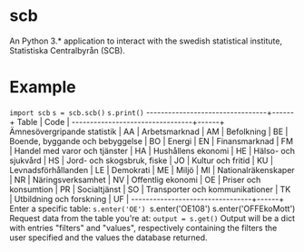 # scb
An Python 3.* application to interact with the swedish statistical institute, Statistiska Centralbyrån (SCB).

# Example
`import scb`
`s = scb.scb()`
`s.print()`
---------------------------------+------+
              Table              | Code |
---------------------------------+------+
   Ämnesövergripande statistik   |  AA  |
          Arbetsmarknad          |  AM  |
            Befolkning           |  BE  |
 Boende, byggande och bebyggelse |  BO  |
              Energi             |  EN  |
          Finansmarknad          |  FM  |
  Handel med varor och tjänster  |  HA  |
        Hushållens ekonomi       |  HE  |
       Hälso- och sjukvård       |  HS  |
    Jord- och skogsbruk, fiske   |  JO  |
        Kultur och fritid        |  KU  |
       Levnadsförhållanden       |  LE  |
            Demokrati            |  ME  |
              Miljö              |  MI  |
       Nationalräkenskaper       |  NR  |
        Näringsverksamhet        |  NV  |
        Offentlig ekonomi        |  OE  |
      Priser och konsumtion      |  PR  |
           Socialtjänst          |  SO  |
 Transporter och kommunikationer |  TK  |
     Utbildning och forskning    |  UF  |
---------------------------------+------+
Enter a specific table:
`s.enter('OE')
`s.enter('OE108')
s.enter('OFFEkoMott')
Request data from the table you're at:
`output = s.get()`
Output will be a dict with entries "filters" and "values", respectively containing the filters the user specified and the values the database returned.
